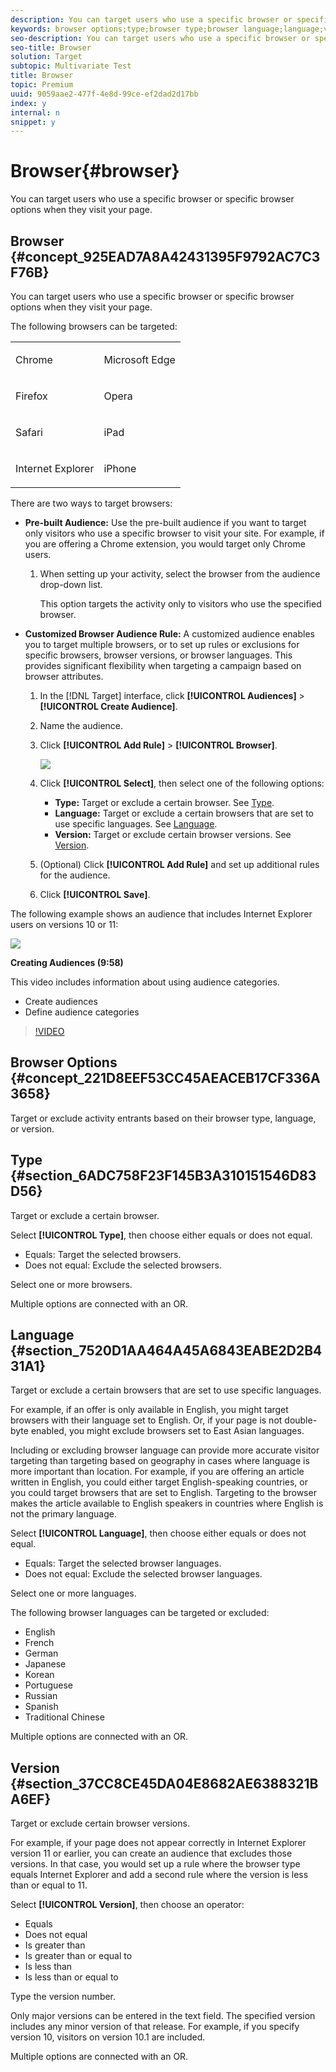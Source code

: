 ```yaml
---
description: You can target users who use a specific browser or specific browser options when they visit your page.
keywords: browser options;type;browser type;browser language;language;version;browser version
seo-description: You can target users who use a specific browser or specific browser options when they visit your page.
seo-title: Browser
solution: Target
subtopic: Multivariate Test
title: Browser
topic: Premium
uuid: 9059aae2-477f-4e8d-99ce-ef2dad2d17bb
index: y
internal: n
snippet: y
---
```


# Browser{#browser}

You can target users who use a specific browser or specific browser options when they visit your page.

## Browser {#concept_925EAD7A8A42431395F9792AC7C3F76B}

You can target users who use a specific browser or specific browser options when they visit your page. 

The following browsers can be targeted:

<table id="table_71E18114B6E2469C836D9A8067BFA811"> 
 <tbody> 
  <tr> 
   <td colname="col1"> <p>Chrome </p> </td> 
   <td colname="col2"> <p>Microsoft Edge </p> </td> 
  </tr> 
  <tr> 
   <td colname="col1"> <p>Firefox </p> </td> 
   <td colname="col2"> <p>Opera </p> </td> 
  </tr> 
  <tr> 
   <td colname="col1"> <p>Safari </p> </td> 
   <td colname="col2"> <p>iPad </p> </td> 
  </tr> 
  <tr> 
   <td colname="col1"> <p>Internet Explorer </p> </td> 
   <td colname="col2"> <p>iPhone </p> </td> 
  </tr> 
 </tbody> 
</table>

There are two ways to target browsers:

* **Pre-built Audience:** Use the pre-built audience if you want to target only visitors who use a specific browser to visit your site. For example, if you are offering a Chrome extension, you would target only Chrome users.

    1. When setting up your activity, select the browser from the audience drop-down list.

       This option targets the activity only to visitors who use the specified browser.

* **Customized Browser Audience Rule:** A customized audience enables you to target multiple browsers, or to set up rules or exclusions for specific browsers, browser versions, or browser languages. This provides significant flexibility when targeting a campaign based on browser attributes.

    1. In the [!DNL Target] interface, click **[!UICONTROL Audiences]** > **[!UICONTROL Create Audience]**. 
    1. Name the audience. 
    1. Click **[!UICONTROL Add Rule]** > **[!UICONTROL Browser]**.

       ![](assets/target_browser.png)

    1. Click **[!UICONTROL Select]**, then select one of the following options:

        * **Type:** Target or exclude a certain browser. See [Type](../../../c-target/c-audiences/c-target-rules/c-browser.md#section_6ADC758F23F145B3A310151546D83D56). 
        * **Language:** Target or exclude a certain browsers that are set to use specific languages. See [Language](../../../c-target/c-audiences/c-target-rules/c-browser.md#section_7520D1AA464A45A6843EABE2D2B431A1). 
        * **Version:** Target or exclude certain browser versions. See [Version](../../../c-target/c-audiences/c-target-rules/c-browser.md#section_37CC8CE45DA04E8682AE6388321BA6EF).

    1. (Optional) Click **[!UICONTROL Add Rule]** and set up additional rules for the audience. 
    1. Click **[!UICONTROL Save]**.

The following example shows an audience that includes Internet Explorer users on versions 10 or 11:

![](assets/target_exclude_ie.png)

**Creating Audiences (9:58)**

This video includes information about using audience categories.

* Create audiences 
* Define audience categories

>[!VIDEO](https://www.youtube.com/watch?v=wV9lVTSOxMk) 

## Browser Options {#concept_221D8EEF53CC45AEACEB17CF336A3658}

Target or exclude activity entrants based on their browser type, language, or version.

## Type {#section_6ADC758F23F145B3A310151546D83D56}

<!-- 

target/c_browser_options.xml

 -->

Target or exclude a certain browser.

Select **[!UICONTROL Type]**, then choose either equals or does not equal.

* Equals: Target the selected browsers. 
* Does not equal: Exclude the selected browsers.

Select one or more browsers.

Multiple options are connected with an OR.

## Language {#section_7520D1AA464A45A6843EABE2D2B431A1}

Target or exclude a certain browsers that are set to use specific languages.

For example, if an offer is only available in English, you might target browsers with their language set to English. Or, if your page is not double-byte enabled, you might exclude browsers set to East Asian languages.

Including or excluding browser language can provide more accurate visitor targeting than targeting based on geography in cases where language is more important than location. For example, if you are offering an article written in English, you could either target English-speaking countries, or you could target browsers that are set to English. Targeting to the browser makes the article available to English speakers in countries where English is not the primary language.

Select **[!UICONTROL Language]**, then choose either equals or does not equal.

* Equals: Target the selected browser languages. 
* Does not equal: Exclude the selected browser languages.

Select one or more languages.

The following browser languages can be targeted or excluded:

* English 
* French 
* German 
* Japanese 
* Korean 
* Portuguese 
* Russian 
* Spanish 
* Traditional Chinese

Multiple options are connected with an OR.

## Version {#section_37CC8CE45DA04E8682AE6388321BA6EF}

Target or exclude certain browser versions.

For example, if your page does not appear correctly in Internet Explorer version 11 or earlier, you can create an audience that excludes those versions. In that case, you would set up a rule where the browser type equals Internet Explorer and add a second rule where the version is less than or equal to 11.

Select **[!UICONTROL Version]**, then choose an operator:

* Equals 
* Does not equal 
* Is greater than 
* Is greater than or equal to 
* Is less than 
* Is less than or equal to

Type the version number.

Only major versions can be entered in the text field. The specified version includes any minor version of that release. For example, if you specify version 10, visitors on version 10.1 are included.

Multiple options are connected with an OR. 
